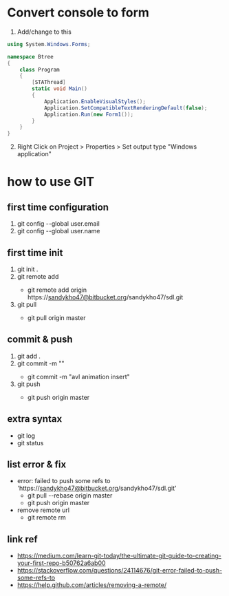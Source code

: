# Convert console to form

1. Add/change to this
```cs
using System.Windows.Forms;

namespace Btree
{
    class Program
    {
        [STAThread]
        static void Main()
        {   
            Application.EnableVisualStyles();
            Application.SetCompatibleTextRenderingDefault(false);
            Application.Run(new Form1());
        }
    }
}

```
2. Right Click on Project > Properties > Set output type "Windows application"

# how to use GIT

## first time configuration
1. git config --global user.email <your email>
2. git config --global user.name <your name>

## first time init

1. git init .
2. git remote add <link name> <repisitory link>
    * git remote add origin https://sandykho47@bitbucket.org/sandykho47/sdl.git
3. git pull <link nama> <branch name>
    * git pull origin master

## commit & push

1. git add .
2. git commit -m "<nama commit>"
    * git commit -m "avl animation insert"
3. git push <link name> <branch name>
    * git push origin master

## extra syntax

* git log
* git status

## list error & fix

* error: failed to push some refs to 'https://sandykho47@bitbucket.org/sandykho47/sdl.git'
    * git pull --rebase origin master
    * git push origin master
* remove remote url
    * git remote rm <remote name>

## link ref
* https://medium.com/learn-git-today/the-ultimate-git-guide-to-creating-your-first-repo-b50762a6ab00
* https://stackoverflow.com/questions/24114676/git-error-failed-to-push-some-refs-to
* https://help.github.com/articles/removing-a-remote/